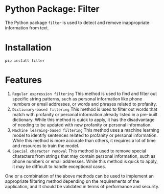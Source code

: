 # Python Package: Filter
The Python package `filter` is used to detect and remove inappropriate information from text.

# Installation
```
pip install filter
```

# Features
1. `Regular expression filtering` This method is used to find and filter out specific string patterns, such as personal information like phone numbers or email addresses, or words and phrases related to profanity.
2. `Dictionary-based filtering` This method is used to filter out words that match with profanity or personal information already listed in a pre-built dictionary. While this method is quick to apply, it has the disadvantage of needing to be updated with new profanity or personal information.
3. `Machine learning-based filtering` This method uses a machine learning model to identify sentences related to profanity or personal information. While this method is more accurate than others, it requires a lot of time and resources to train the model.
4. `Special character removal` This method is used to remove special characters from strings that may contain personal information, such as phone numbers or email addresses. While this method is quick to apply, it may be difficult to handle exceptional cases.

One or a combination of the above methods can be used to implement an appropriate filtering method depending on the requirements of the application, and it should be validated in terms of performance and security.
